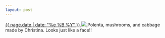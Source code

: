 ```yaml
---
layout: post
---
```


<p>
  <a href="/469">
    <time>{{ page.date | date: "%e %B %Y" }}</time>
    <img src="https://s3.amazonaws.com/life.aaronjgreenberg.com/469.jpg">
  </a>
  Polenta, mushrooms, and cabbage made by Christina. Looks just like a face!!
</p>
